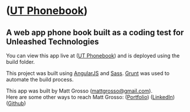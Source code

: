 
# ([UT Phonebook](https://utphonebook.herokuapp.com/)) #
## A web app phone book built as a coding test for Unleashed Technologies ##

You can view this app live at ([UT Phonebook](https://utphonebook.herokuapp.com/)) and is deployed using the build folder.

This project was built using [AngularJS](https://angularjs.org/) and [Sass](http://sass-lang.com/). [Grunt](http://gruntjs.com/) was used to automate the build process.

This app was built by Matt Grosso ([mattgrosso@gmail.com](mailto:mattgrosso@gmail.com)).<br>
Here are some other ways to reach Matt Grosso:
([Portfolio](https://mattgrosso.herokuapp.com))
([LinkedIn](https://www.linkedin.com/in/matt-grosso/))
([Github](https://github.com/mattgrosso/))
